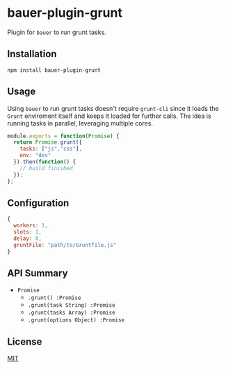 # bauer-plugin-grunt

Plugin for `bauer` to run grunt tasks.

## Installation

```
npm install bauer-plugin-grunt
```

## Usage

Using `bauer` to run grunt tasks doesn't require `grunt-cli` since it loads the `Grunt` enviroment itself and keeps it loaded for further calls. The idea is running tasks in parallel, leveraging multiple cores.

```js
module.exports = function(Promise) {
  return Promise.grunt({
    tasks: ["js","css"],
    env: "dev"
  }).then(function() {
    // build finished
  });
};
```

## Configuration

```js
{
  workers: 1,
  slots: 1,
  delay: 0,
  gruntFile: "path/to/Gruntfile.js"
}
```


## API Summary

  * `Promise`
    * `.grunt() :Promise`
    * `.grunt(task String) :Promise`
    * `.grunt(tasks Array) :Promise`
    * `.grunt(options Object) :Promise`

## License

[MIT](./LICENSE)

